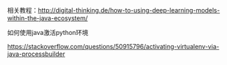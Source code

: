 相关教程：http://digital-thinking.de/how-to-using-deep-learning-models-within-the-java-ecosystem/

如何使用java激活python环境

https://stackoverflow.com/questions/50915796/activating-virtualenv-via-java-processbuilder